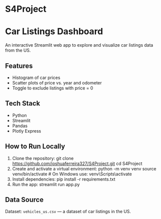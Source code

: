 # S4Project
# Car Listings Dashboard

An interactive Streamlit web app to explore and visualize car listings data from the US.

## Features

- Histogram of car prices
- Scatter plots of price vs. year and odometer
- Toggle to exclude listings with price = 0

## Tech Stack

- Python
- Streamlit
- Pandas
- Plotly Express

## How to Run Locally

1. Clone the repository:
git clone https://github.com/joshuaferreira327/S4Project.git cd S4Project
2. Create and activate a virtual environment:
python -m venv venv source venv/bin/activate # On Windows use: venv\Scripts\activate
3. Install dependencies:
pip install -r requirements.txt
4. Run the app:
streamlit run app.py
## Data Source
Dataset: `vehicles_us.csv` — a dataset of car listings in the US.